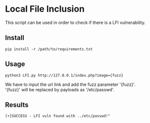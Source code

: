 
# Local File Inclusion

This script can be used in order to check if there is a 
LFI vulnerability.



## Install

```
pip install -r /path/to/requirements.txt
```

## Usage
```
python3 LFI.py http://127.0.0.1/index.php?image={fuzz}
```
We have to input the url link and add the fuzz parameter '{fuzz}'.</br>
'{fuzz}' will be replaced by payloads as '/etc/passwd'.

## Results
```
[+]SUCCESS - LFI vuln found with ../etc/passwd!"
```

